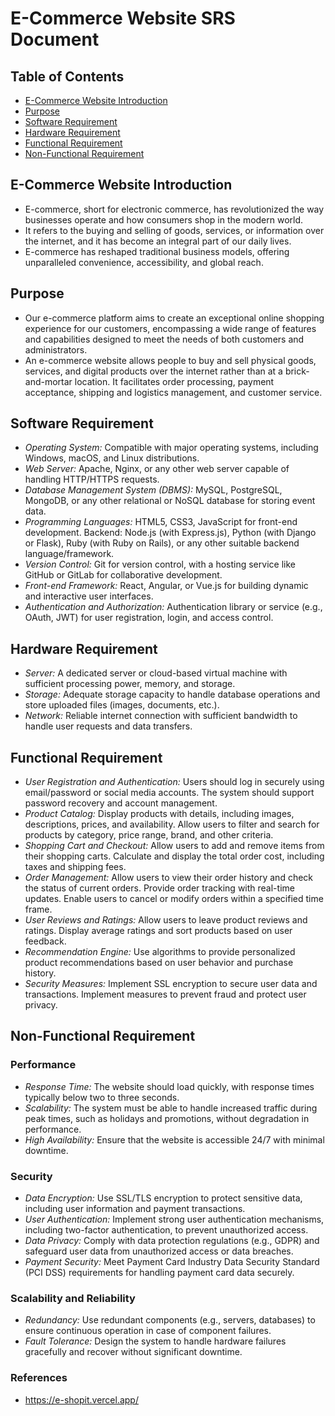 # E-Commerce Website SRS Document

## Table of Contents
- [E-Commerce Website Introduction](#e-commerce-website-introduction)
- [Purpose](#purpose)
- [Software Requirement](#software-requirement)
- [Hardware Requirement](#hardware-requirement)
- [Functional Requirement](#functional-requirement)
- [Non-Functional Requirement](#non-functional-requirement)

## E-Commerce Website Introduction
- E-commerce, short for electronic commerce, has revolutionized the way businesses operate and how consumers shop in the modern world.
- It refers to the buying and selling of goods, services, or information over the internet, and it has become an integral part of our daily lives.
- E-commerce has reshaped traditional business models, offering unparalleled convenience, accessibility, and global reach.

## Purpose
- Our e-commerce platform aims to create an exceptional online shopping experience for our customers, encompassing a wide range of features and capabilities designed to meet the needs of both customers and administrators.
- An e-commerce website allows people to buy and sell physical goods, services, and digital products over the internet rather than at a brick-and-mortar location. It facilitates order processing, payment acceptance, shipping and logistics management, and customer service.

## Software Requirement
- *Operating System:* Compatible with major operating systems, including Windows, macOS, and Linux distributions.
- *Web Server:* Apache, Nginx, or any other web server capable of handling HTTP/HTTPS requests.
- *Database Management System (DBMS):* MySQL, PostgreSQL, MongoDB, or any other relational or NoSQL database for storing event data.
- *Programming Languages:* HTML5, CSS3, JavaScript for front-end development. Backend: Node.js (with Express.js), Python (with Django or Flask), Ruby (with Ruby on Rails), or any other suitable backend language/framework.
- *Version Control:* Git for version control, with a hosting service like GitHub or GitLab for collaborative development.
- *Front-end Framework:* React, Angular, or Vue.js for building dynamic and interactive user interfaces.
- *Authentication and Authorization:* Authentication library or service (e.g., OAuth, JWT) for user registration, login, and access control.

## Hardware Requirement
- *Server:* A dedicated server or cloud-based virtual machine with sufficient processing power, memory, and storage.
- *Storage:* Adequate storage capacity to handle database operations and store uploaded files (images, documents, etc.).
- *Network:* Reliable internet connection with sufficient bandwidth to handle user requests and data transfers.

## Functional Requirement
- *User Registration and Authentication:* Users should log in securely using email/password or social media accounts. The system should support password recovery and account management.
- *Product Catalog:* Display products with details, including images, descriptions, prices, and availability. Allow users to filter and search for products by category, price range, brand, and other criteria.
- *Shopping Cart and Checkout:* Allow users to add and remove items from their shopping carts. Calculate and display the total order cost, including taxes and shipping fees.
- *Order Management:* Allow users to view their order history and check the status of current orders. Provide order tracking with real-time updates. Enable users to cancel or modify orders within a specified time frame.
- *User Reviews and Ratings:* Allow users to leave product reviews and ratings. Display average ratings and sort products based on user feedback.
- *Recommendation Engine:* Use algorithms to provide personalized product recommendations based on user behavior and purchase history.
- *Security Measures:* Implement SSL encryption to secure user data and transactions. Implement measures to prevent fraud and protect user privacy.

## Non-Functional Requirement
### Performance
- *Response Time:* The website should load quickly, with response times typically below two to three seconds.
- *Scalability:* The system must be able to handle increased traffic during peak times, such as holidays and promotions, without degradation in performance.
- *High Availability:* Ensure that the website is accessible 24/7 with minimal downtime.

### Security
- *Data Encryption:* Use SSL/TLS encryption to protect sensitive data, including user information and payment transactions.
- *User Authentication:* Implement strong user authentication mechanisms, including two-factor authentication, to prevent unauthorized access.
- *Data Privacy:* Comply with data protection regulations (e.g., GDPR) and safeguard user data from unauthorized access or data breaches.
- *Payment Security:* Meet Payment Card Industry Data Security Standard (PCI DSS) requirements for handling payment card data securely.

### Scalability and Reliability
- *Redundancy:* Use redundant components (e.g., servers, databases) to ensure continuous operation in case of component failures.
- *Fault Tolerance:* Design the system to handle hardware failures gracefully and recover without significant downtime.
### References 
-  https://e-shopit.vercel.app/
